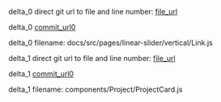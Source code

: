 delta_0 direct git url to file and line number: [file_url](https://www.github.com/sghall/react-compound-slider/commit/bd84b1e1671891657a08c118cd3417dd53af14ff/#diff-43c4321fa4185155144fe0269e2f913d7a4ca6f2ffe6c614b917e1f58c527595L10)

delta_0 [commit_url0](https://www.github.com/sghall/react-compound-slider/commit/bd84b1e1671891657a08c118cd3417dd53af14ff)

delta_0 filename: docs/src/pages/linear-slider/vertical/Link.js



delta_1 direct git url to file and line number: [file_url](https://www.github.com/walkdoer/Life-Time-Tracker/commit/c909603d7eb37844e1b6a5658f2bb36fa4341127/#diff-c9e987b14dbd76a1d63ebf9227b6e029c032c2395a9ee2487be97485faa30caaL121)

delta_1 [commit_url0](https://www.github.com/walkdoer/Life-Time-Tracker/commit/c909603d7eb37844e1b6a5658f2bb36fa4341127)

delta_1 filename: components/Project/ProjectCard.js



